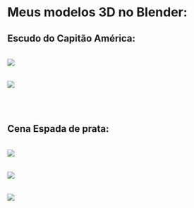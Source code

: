 # Meus modelos 3D no Blender:

## Escudo do Capitão América:
<br>
<img src="Escudo 3D.png"> </a>
<br>
<br>
<br>
<img src="Escudo2.png"> </a>
<br>
<br>
<br>
<br>

## Cena Espada de prata:
<br>
<img src="cena espada finalizada.png">
<br>
<br>
<br>
<img src="espada final zoom.png">
<br>
<br>
<br>
<img src="espada finalizada zoom.png">
